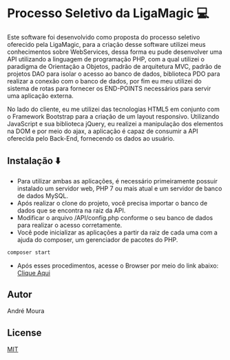 # Processo Seletivo da LigaMagic :computer:

Este software foi desenvolvido como proposta do processo seletivo oferecido pela LigaMagic, para a criação desse software utilizei meus conhecimentos sobre WebServices, dessa forma eu pude desenvolver uma API utilizando a linguagem de programação PHP, com a qual utilizei o paradigma de Orientação a Objetos, padrão de arquitetura MVC, padrão de projetos DAO para isolar o acesso ao banco de dados, biblioteca PDO para realizar a conexão com o banco de dados, por fim eu meu utilizei do sistema de rotas para fornecer os END-POINTS necessários para servir uma aplicação externa.

No lado do cliente, eu me utilizei das tecnologias HTML5 em conjunto com o Framework Bootstrap para a criação de um layout responsivo. Utilizando JavaScript e sua biblioteca jQuery, eu realizei a manipulação dos elementos na DOM e por meio do ajax, a aplicação é capaz de consumir a API oferecida pelo Back-End, fornecendo os dados ao usuário.

## Instalação :arrow_down:

- Para utilizar ambas as aplicações, é necessário primeiramente possuir instalado um servidor web, PHP 7 ou mais atual e um servidor de banco de dados MySQL.
- Após realizar o clone do projeto, você precisa importar o banco de dados que se encontra na raiz da API.
- Modificar o arquivo /API/config.php conforme o seu banco de dados para realizar o acesso corretamente.
- Você pode inicializar as aplicações a partir da raiz de cada uma com a ajuda do composer, um gerenciador de pacotes do PHP.

```bash
composer start
```

- Após esses procedimentos, acesse o Browser por meio do link abaixo:
[Clique Aqui](http://localhost:5500)

## Autor

André Moura

## License
[MIT](https://choosealicense.com/licenses/mit/)